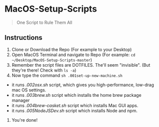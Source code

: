 # MacOS-Setup-Scripts

> One Script to Rule Them All

## Instructions 

1. Clone or Download the Repo (For example to your Desktop)
1. Open MacOS Terminal and navigate to Repo
  (For example: ``cd ~/Desktop/MacOS-Setup-Scripts-master``)
1. Remember the script files are DOTFILES. The'll seem "invisible". (But they're there! Check with ``ls -a``) 
1. Now type the command ``sh .001set-up-new-machine.sh``
  - it runs *.002osx.sh* script, which gives you high-performance, low-drag mac OS settings.
  - it runs *.003brew.sh* script which installs the home brew package manager
  - it runs *.004brew-casket.sh* script which installs Mac GUI apps.
  - it runs *.005NodeJSDev.sh* script which installs Node and npm.
1. You're done!
